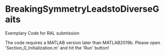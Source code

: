 # BreakingSymmetryLeadstoDiverseGaits
Exemplary Code for RAL submission

The code requires a MATLAB version later than MATLAB2019b.
Please open 'Section_0_Initialization.m' and hit the 'Run' button!
